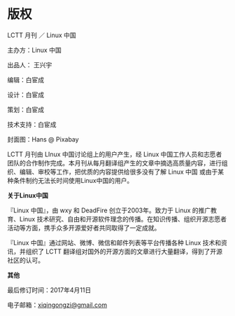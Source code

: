 # 版权

LCTT 月刊 ／ Linux 中国

主办方：Linux 中国

出品人： 王兴宇

编辑：白宦成

设计：白宦成

策划：白宦成

技术支持：白宦成

封面图：Hans @ Pixabay

LCTT 月刊由 LInux 中国讨论组上的用户产生，经 Linux 中国工作人员和志愿者团队的合作制作完成。本月刊从每月翻译组产生的文章中摘选高质量内容，进行组织、编辑、审校等工作，把优质的内容提供给很多没有了解 Linux 中国 或由于某种条件制约无法长时间使用Linux中国的用户。

**关于Linux中国**

『Linux 中国』，由 wxy 和 DeadFire 创立于2003年。致力于 Linux 的推广教育、Linux 技术研究、自由和开源软件理念的传播。在知识传播、组织开源志愿者活动等方面，携手众多开源爱好者共同取得了一定成就。

『Linux 中国』通过网站、微博、微信和邮件列表等平台传播各种 Linux 技术和资讯，并组织了 LCTT 翻译组对国外的开源方面的文章进行大量翻译，得到了开源社区的认可。

**其他**

最后修订时间：2017年4月11日

电子邮箱：xiqingongzi@gmail.com

